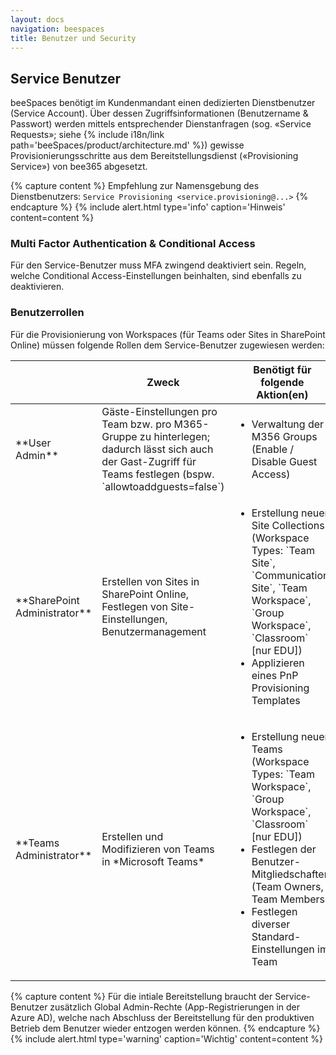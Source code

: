 ```yaml
---
layout: docs
navigation: beespaces
title: Benutzer und Security
---
```


## Service Benutzer
beeSpaces benötigt im Kundenmandant einen dedizierten Dienstbenutzer (Service Account). Über dessen Zugriffsinformationen (Benutzername & Passwort) werden mittels entsprechender Dienstanfragen (sog. «Service Requests»; siehe {% include i18n/link path='beeSpaces/product/architecture.md' %}) gewisse Provisionierungsschritte aus dem Bereitstellungsdienst («Provisioning Service») von bee365 abgesetzt.

{% capture content %}
Empfehlung zur Namensgebung des Dienstbenutzers: `Service Provisioning <service.provisioning@...>`
{% endcapture %}
{% include alert.html type='info' caption='Hinweis' content=content %}

### Multi Factor Authentication & Conditional Access
Für den Service-Benutzer muss MFA zwingend deaktiviert sein. Regeln, welche Conditional Access-Einstellungen beinhalten, sind ebenfalls zu deaktivieren.

### Benutzerrollen
Für die Provisionierung von Workspaces (für Teams oder Sites in SharePoint Online) müssen folgende Rollen dem Service-Benutzer zugewiesen werden:

<table class="table table-striped table-responsive">
<thead>
    <tr>
        <th></th>
        <th>Zweck</th>
        <th>Benötigt für folgende Aktion(en)</th>
    </tr>
</thead>
<tbody>
    <tr>
        <td markdown="span">**User Admin**</td>
        <td markdown="span">Gäste-Einstellungen pro Team bzw. pro M365-Gruppe zu hinterlegen; dadurch lässt sich auch der Gast-Zugriff für Teams festlegen (bspw. `allowtoaddguests=false`)</td>
        <td><ul>
            <li> Verwaltung der M356 Groups (Enable / Disable Guest Access)</li>
        </ul></td>
    </tr>
    <tr>
        <td markdown="span">**SharePoint Administrator**</td>
        <td markdown="span">Erstellen von Sites in SharePoint Online, Festlegen von Site-Einstellungen, Benutzermanagement</td>
        <td><ul>
            <li> Erstellung neuer Site Collections (Workspace Types: `Team Site`, `Communication Site`, `Team Workspace`, `Group Workspace`, `Classroom` [nur EDU])</li>
            <li>Applizieren eines PnP Provisioning Templates</li>
        </ul></td>
    </tr>
    <tr>
        <td markdown="span">**Teams Administrator**</td>
        <td markdown="span">Erstellen und Modifizieren von Teams in *Microsoft Teams*</td>
        <td><ul>
            <li>Erstellung neuer Teams (Workspace Types: `Team Workspace`, `Group Workspace`, `Classroom` [nur EDU])</li>
            <li>Festlegen der Benutzer-Mitgliedschaften (Team Owners, Team Members)</li>
            <li>Festlegen diverser Standard-Einstellungen im Team</li>
        </ul></td>
    </tr>
</tbody>
</table>

{% capture content %}
Für die intiale Bereitstellung braucht der Service-Benutzer zusätzlich Global Admin-Rechte (App-Registrierungen in der Azure AD), welche nach Abschluss der Bereitstellung für den produktiven Betrieb dem Benutzer wieder entzogen werden können.
{% endcapture %}
{% include alert.html type='warning' caption='Wichtig' content=content %}
